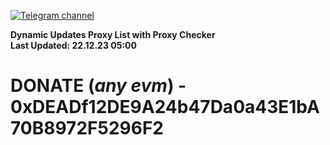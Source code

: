 [![Telegram channel](https://img.shields.io/endpoint?url=https://runkit.io/damiankrawczyk/telegram-badge/branches/master?url=https://t.me/n4z4v0d)](https://t.me/n4z4v0d) 

**Dynamic Updates Proxy List with Proxy Checker**  
**Last Updated: 22.12.23 05:00**

# DONATE (_any evm_) - 0xDEADf12DE9A24b47Da0a43E1bA70B8972F5296F2
